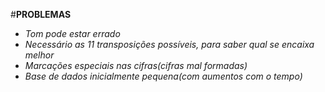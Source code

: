 #**PROBLEMAS**

*   *Tom pode estar errado*
*   *Necessário as 11 transposições possíveis, para saber qual se encaixa melhor*
*   *Marcações especiais nas cifras(cifras mal formadas)*
*   *Base de dados inicialmente pequena(com aumentos com o tempo)*

